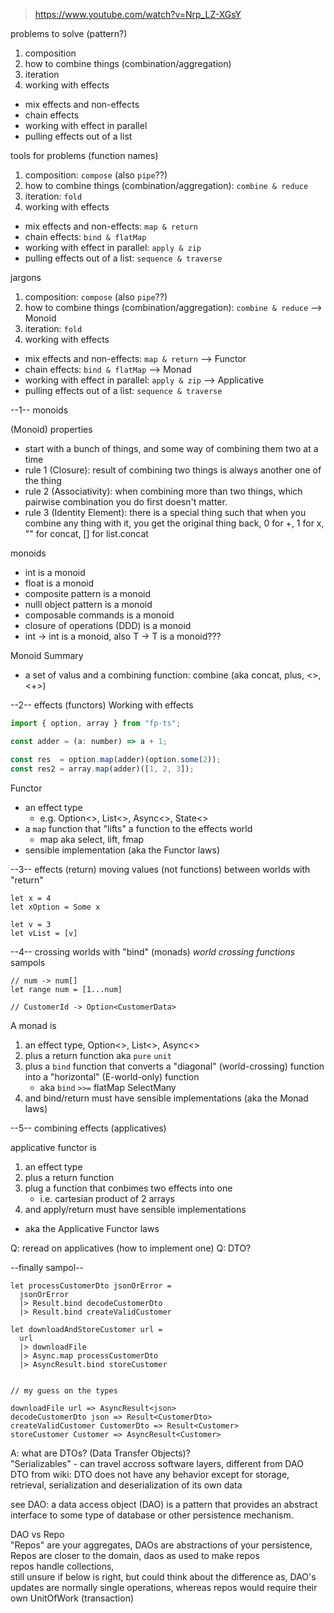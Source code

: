 > https://www.youtube.com/watch?v=Nrp_LZ-XGsY

problems to solve (pattern?)
1. composition
2. how to combine things (combination/aggregation)
3. iteration
4. working with effects
  - mix effects and non-effects
  - chain effects
  - working with effect in parallel
  - pulling effects out of a list

tools for problems (function names)
1. composition: `compose` (also `pipe`??)
2. how to combine things (combination/aggregation): `combine & reduce`
3. iteration: `fold`
4. working with effects
  - mix effects and non-effects: `map & return`
  - chain effects: `bind & flatMap`
  - working with effect in parallel: `apply & zip`
  - pulling effects out of a list: `sequence & traverse`

jargons
1. composition: `compose` (also `pipe`??)
2. how to combine things (combination/aggregation): `combine & reduce` --> Monoid
3. iteration: `fold`
4. working with effects
  - mix effects and non-effects: `map & return` --> Functor
  - chain effects: `bind & flatMap` --> Monad
  - working with effect in parallel: `apply & zip` --> Applicative
  - pulling effects out of a list: `sequence & traverse`



--1-- monoids

(Monoid) properties
- start with a bunch of things, and some way of combining them two at a time
- rule 1 (Closure): result of combining two things is always another one of the thing
- rule 2 (Associativity): when combining more than two things, which pairwise combination you do first doesn't matter.
- rule 3 (Identity Element): there is a special thing such that when you combine any thing with it, you get the original thing back, 0 for +, 1 for x, "" for concat, [] for list.concat


monoids
- int is a monoid
- float is a monoid
- composite pattern is a monoid
- nulll object pattern is a monoid
- composable commands is a monoid
- closure of operations (DDD) is a monoid
- int -> int is a monoid, also T -> T is a monoid???

Monoid Summary
- a set of valus and a combining function:
  combine (aka concat, plus, <>, <+>)



--2-- effects (functors)
Working with effects

```javascript
import { option, array } from "fp-ts";

const adder = (a: number) => a + 1;

const res  = option.map(adder)(option.some(2));
const res2 = array.map(adder)([1, 2, 3]);
```

Functor
- an effect type
  - e.g. Option<>, List<>, Async<>, State<>
- a `map` function that "lifts" a function to the effects world
  - map aka select, lift, fmap
- sensible implementation (aka the Functor laws)

--3-- effects (return)
moving values (not functions) between worlds with "return"
```
let x = 4
let xOption = Some x

let v = 3
let vList = [v]
```

--4-- crossing worlds with "bind" (monads)
*world crossing functions*
sampols
```
// num -> num[]
let range num = [1...num]

// CustomerId -> Option<CustomerData>
```

A monad is
1. an effect type, Option<>, List<>, Async<>
2. plus a return function aka `pure` `unit`
3. plus a `bind` function that converts a "diagonal" (world-crossing) function into a "horizontal" (E-world-only) function
   - aka `bind` `>>=` flatMap SelectMany
4. and bind/return must have sensible implementations (aka the Monad laws)
 
--5-- combining effects (applicatives)

applicative functor is
1. an effect type
2. plus a return function
3. plug a function that conbimes two effects into one
   - i.e. cartesian product of 2 arrays
4. and apply/return must have sensible implementations
  - aka the Applicative Functor laws



Q: reread on applicatives (how to implement one)
Q: DTO?


--finally sampol--
```
let processCustomerDto jsonOrError =
  jsonOrError
  |> Result.bind decodeCustomerDto
  |> Result.bind createValidCustomer

let downloadAndStoreCustomer url =
  url
  |> downloadFile
  |> Async.map processCustomerDto
  |> AsyncResult.bind storeCustomer


// my guess on the types

downloadFile url => AsyncResult<json>
decodeCustomerDto json => Result<CustomerDto>
createValidCustomer CustomerDto => Result<Customer>
storeCustomer Customer => AsyncResult<Customer>

```


A: what are DTOs? (Data Transfer Objects)?  
"Serializables" - can travel accross software layers, different from DAO  
DTO from wiki: DTO does not have any behavior except for storage, retrieval, serialization and deserialization of its own data

see DAO: a data access object (DAO) is a pattern that provides an abstract interface to some type of database or other persistence mechanism.  

DAO vs Repo  
"Repos" are your aggregates, DAOs are abstractions of your persistence,  
Repos are closer to the domain, daos as used to make repos  
repos handle collections,  
still unsure if below is right, but could think about the difference as, DAO's updates are normally single operations, whereas repos would require their own UnitOfWork (transaction)

